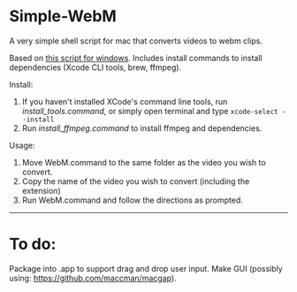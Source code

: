 Simple-WebM
===========

A very simple shell script for mac that converts videos to webm clips.

Based on [this script for windows](http://www.neogaf.com/forum/showpost.php?p=107330048&postcount=1471). Includes install commands to install dependencies (Xcode CLI tools, brew, ffmpeg).

Install:
1. If you haven't installed XCode's command line tools, run *install_tools.command*, or simply open terminal and type `xcode-select --install`
2. Run *install_ffmpeg.command* to install ffmpeg and dependencies.

Usage: 
1. Move WebM.command to the same folder as the video you wish to convert.
2. Copy the name of the video you wish to convert (including the extension)
3. Run WebM.command and follow the directions as prompted.

---------------------------------

To do:
======

Package into .app to support drag and drop user input. Make GUI (possibly using: https://github.com/maccman/macgap).
